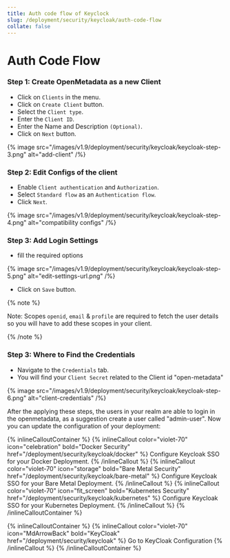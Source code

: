 ```yaml
---
title: Auth code flow of Keyclock
slug: /deployment/security/keycloak/auth-code-flow
collate: false
---
```


# Auth Code Flow 


### Step 1: Create OpenMetadata as a new Client
- Click on `Clients` in the menu.
- Click on `Create Client` button.
- Select the `Client type`.
- Enter the `Client ID`.
- Enter the Name and Description `(Optional)`.
- Click on `Next` button.

{% image src="/images/v1.9/deployment/security/keycloak/keycloak-step-3.png" alt="add-client" /%}

### Step 2: Edit Configs of the client
- Enable `Client authentication` and `Authorization`.
- Select `Standard flow` as an `Authentication flow`.
- Click `Next`.

{% image src="/images/v1.9/deployment/security/keycloak/keycloak-step-4.png" alt="compatibility configs" /%}

### Step 3: Add Login Settings
- fill the required options

{% image src="/images/v1.9/deployment/security/keycloak/keycloak-step-5.png" alt="edit-settings-url.png" /%}

- Click on `Save` button.

{% note %}

Note: Scopes `openid`, `email` & `profile` are required to fetch the user details so you will have to add these scopes in your client.

{% /note %}

### Step 3: Where to Find the Credentials

- Navigate to the `Credentials` tab.
- You will find your `Client Secret` related to the Client id "open-metadata"

{% image src="/images/v1.9/deployment/security/keycloak/keycloak-step-6.png" alt="client-credentials" /%}


After the applying these steps, the users in your realm are able to login in the openmetadata, as a suggestion create a user called "admin-user". Now you can update the configuration of your deployment:

{% inlineCalloutContainer %}
  {% inlineCallout
    color="violet-70"
    icon="celebration"
    bold="Docker Security"
    href="/deployment/security/keycloak/docker" %}
    Configure Keycloak SSO for your Docker Deployment.
  {% /inlineCallout %}
  {% inlineCallout
    color="violet-70"
    icon="storage"
    bold="Bare Metal Security"
    href="/deployment/security/keycloak/bare-metal" %}
    Configure Keycloak SSO for your Bare Metal Deployment.
  {% /inlineCallout %}
  {% inlineCallout
    color="violet-70"
    icon="fit_screen"
    bold="Kubernetes Security"
    href="/deployment/security/keycloak/kubernetes" %}
    Configure Keycloak SSO for your Kubernetes Deployment.
  {% /inlineCallout %}
{% /inlineCalloutContainer %}

{% inlineCalloutContainer %}
  {% inlineCallout
    color="violet-70"
    icon="MdArrowBack"
    bold="KeyCloak"
    href="/deployment/security/keycloak" %}
    Go to KeyCloak Configuration
  {% /inlineCallout %}
{% /inlineCalloutContainer %}